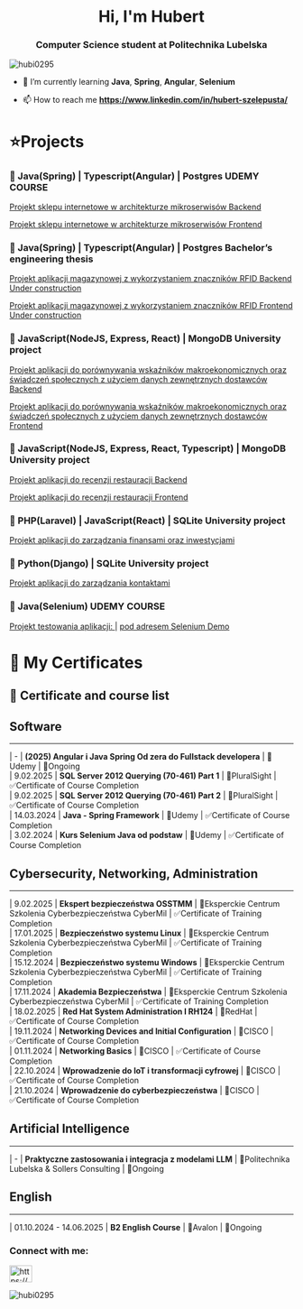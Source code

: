 <h1 align="center">Hi, I'm Hubert</h1>
<h3 align="center">Computer Science student at Politechnika Lubelska</h3>

<p align="left"> <img src="https://komarev.com/ghpvc/?username=hubi0295&label=Profile%20views&color=0e75b6&style=flat" alt="hubi0295" /> </p>

- 🌱 I’m currently learning **Java**, **Spring**, **Angular**, **Selenium**

- 📫 How to reach me **https://www.linkedin.com/in/hubert-szelepusta/**


#  ⭐Projects


###  🚀 Java(Spring) | Typescript(Angular) | Postgres UDEMY COURSE  
<p><a href = "https://github.com/Hubi0295/projektwspolny-be">Projekt sklepu internetowe w architekturze mikroserwisów Backend</a></p>  
<p><a href = "https://github.com/Hubi0295/projektwspolny-fe">Projekt sklepu internetowe w architekturze mikroserwisów Frontend</a></p>  


###  🚀 Java(Spring) | Typescript(Angular) | Postgres Bachelor’s engineering thesis
<p><a href = "https://github.com/Hubi0295">Projekt aplikacji magazynowej z wykorzystaniem znaczników RFID Backend Under construction</a></p>  
<p><a href = "https://github.com/Hubi0295">Projekt aplikacji magazynowej z wykorzystaniem znaczników RFID Frontend Under construction</a></p>  


###  🚀 JavaScript(NodeJS, Express, React) | MongoDB University project
<p><a href = "https://github.com/Hubi0295/projektintegracjabe">Projekt aplikacji do porównywania wskaźników makroekonomicznych oraz świadczeń społecznych z użyciem danych zewnętrznych dostawców Backend</a></p>  
<p><a href = "https://github.com/Hubi0295/projektintegracjafe">Projekt aplikacji do porównywania wskaźników makroekonomicznych oraz świadczeń społecznych z użyciem danych zewnętrznych dostawców Frontend</a></p>  


###  🚀 JavaScript(NodeJS, Express, React, Typescript) | MongoDB University project 
<p><a href = "https://github.com/Hubi0295/restaurantReviewsApp-HS-BE">Projekt aplikacji do recenzji restauracji Backend</a></p>  
<p><a href = "https://github.com/Hubi0295/restaurantReviewsApp_HS">Projekt aplikacji do recenzji restauracji Frontend</a></p>  


###  🚀 PHP(Laravel) | JavaScript(React) | SQLite University project  
<p><a href = "https://github.com/Hubi0295/MyFin">Projekt aplikacji do zarządzania finansami oraz inwestycjami</a></p>  


###  🚀 Python(Django) | SQLite University project  
<p><a href = "https://github.com/Hubi0295/AddressBook-Studia-">Projekt aplikacji do zarządzania kontaktami</a></p>  


###  🚀 Java(Selenium) UDEMY COURSE  
<p>
  <a href="https://github.com/Hubi0295/SeleniumProject">Projekt testowania aplikacji: </a>    |  
  <a href="http://seleniumdemo.com/"> pod adresem Selenium Demo</a>
</p>


# 📜 My Certificates


## 📌 Certificate and course list


##                                                                    Software  
----------------------------------------------------------------------------------------------------------------------------------------------  
|      -       | **(2025) Angular i Java Spring Od zera do Fullstack developera**<t>    | 📍Udemy                                                    | 🔄Ongoing   
|      9.02.2025       | **SQL Server 2012 Querying (70-461) Part 1**                        | 📍PluralSight                                               | ✅Certificate of Course Completion  
|      9.02.2025       | **SQL Server 2012 Querying (70-461) Part 2**                       | 📍PluralSight                                               | ✅Certificate of Course Completion  
|      14.03.2024       | **Java - Spring Framework**                                 | 📍Udemy                                                     | ✅Certificate of Course Completion  
|      3.02.2024       | **Kurs Selenium Java od podstaw**                                   | 📍Udemy                                                     | ✅Certificate of Course Completion


##                                                   Cybersecurity, Networking, Administration  
----------------------------------------------------------------------------------------------------------------------------------------------
|      9.02.2025       | **Ekspert bezpieczeństwa OSSTMM**                                | 📍Eksperckie Centrum Szkolenia Cyberbezpieczeństwa CyberMil | ✅Certificate of Training Completion   
|      17.01.2025       | **Bezpieczeństwo systemu Linux**                                    | 📍Eksperckie Centrum Szkolenia Cyberbezpieczeństwa CyberMil | ✅Certificate of Training Completion   
|      15.12.2024       | **Bezpieczeństwo systemu Windows**                          | 📍Eksperckie Centrum Szkolenia Cyberbezpieczeństwa CyberMil | ✅Certificate of Training Completion   
|      17.11.2024       | **Akademia Bezpieczeństwa**                                         | 📍Eksperckie Centrum Szkolenia Cyberbezpieczeństwa CyberMil | ✅Certificate of Training Completion   
|      18.02.2025       | **Red Hat System Administration I RH124**                           | 📍RedHat                                                    | ✅Certificate of Course Completion   
|      19.11.2024       | **Networking Devices and Initial Configuration**                  | 📍CISCO                                                     | ✅Certificate of Course Completion  
|      01.11.2024       | **Networking Basics**                                               | 📍CISCO                                                     | ✅Certificate of Course Completion  
|      22.10.2024       | **Wprowadzenie do IoT i transformacji cyfrowej**                    | 📍CISCO                                                     | ✅Certificate of Course Completion  
|      21.10.2024       | **Wprowadzenie do cyberbezpieczeństwa**                             | 📍CISCO                                                     | ✅Certificate of Course Completion  


##                                                   Artificial Intelligence
---------------------------------------------------------------------------------------------------------------------------------------------- 
|      -       | **Praktyczne zastosowania i integracja z modelami LLM**                        | 📍Politechnika Lubelska & Sollers Consulting    | 🔄Ongoing  


##                                                   English
---------------------------------------------------------------------------------------------------------------------------------------------- 
|      01.10.2024 - 14.06.2025       | **B2 English Course**                        | 📍Avalon    | 🔄Ongoing  

<h3 align="left">Connect with me:</h3>
<p align="left">
<a href="https://www.linkedin.com/in/hubert-szelepusta-202342232/" target="blank"><img align="center" src="https://raw.githubusercontent.com/rahuldkjain/github-profile-readme-generator/master/src/images/icons/Social/linked-in-alt.svg" alt="https://www.linkedin.com/in/hubert-szelepusta-202342232/" height="30" width="40" /></a>
</p>

<p><img align="center" src="https://github-readme-streak-stats.herokuapp.com/?user=hubi0295&" alt="hubi0295" /></p>

